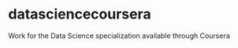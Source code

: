 datasciencecoursera
===================

Work for the Data Science specialization available through Coursera
